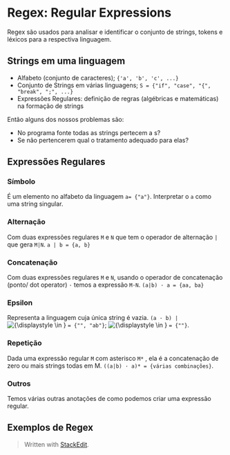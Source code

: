 ﻿# Regex: Regular Expressions

Regex são usados para analisar e identificar o conjunto de strings, tokens e léxicos para a respectiva linguagem.

## Strings em uma linguagem

 - Alfabeto (conjunto de caracteres); `{'a', 'b', 'c', ...}`
 - Conjunto de Strings em várias linguagens; `S = {"if", "case", "{", "break", ";", ...}`
 - Expressões Regulares: definição de regras (algébricas e matemáticas) na formação de strings
 
 Então alguns dos nossos problemas são:
 
 - No programa fonte todas as strings pertecem a s?
 - Se não pertencerem qual o tratamento adequado para elas?
 
## Expressões Regulares

### Símbolo

É um elemento no alfabeto da linguagem `a= {"a"}`.  Interpretar o `a` como uma string singular.

### Alternação

Com duas expressões regulares `M` e `N` que tem o operador de alternação `|` que gera `M|N`. `a | b = {a, b}`

### Concatenação

Com duas expressões regulares `M` e `N`, usando o operador de concatenação (ponto/ dot operator) `·` temos a expressão `M·N`. `(a|b) · a = {aa, ba}`
 
### Epsilon

Representa a linguagem cuja única string é vazia. `(a · b) |` ![{\displaystyle \in }](https://en.wikipedia.org/api/rest_v1/media/math/render/svg/6fe4d5b0a594c1da89b5e78e7dfbeed90bdcc32f)    `= {"", "ab"}`; ![{\displaystyle \in }](https://en.wikipedia.org/api/rest_v1/media/math/render/svg/6fe4d5b0a594c1da89b5e78e7dfbeed90bdcc32f) `= {""}`.

### Repetição

Dada uma expressão regular `M` com asterisco `M*` , ela é a concatenação de zero ou mais strings todas em M. `((a|b) · a)* = {várias combinações}`.

### Outros
Temos várias outras anotações de como podemos criar uma expressão regular.

## Exemplos de Regex

> Written with [StackEdit](https://stackedit.io/).
